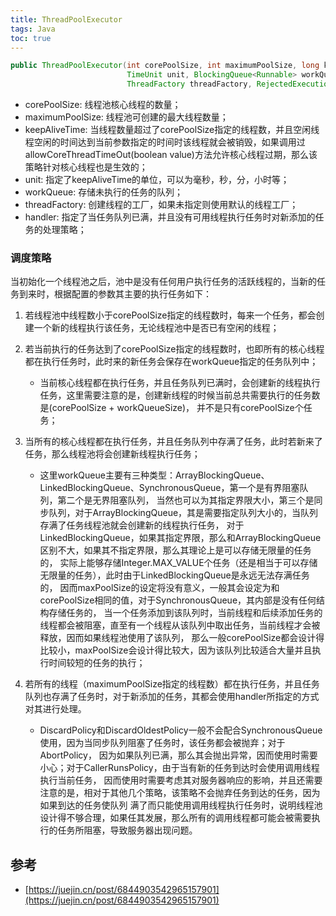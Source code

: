 ```yaml
---
title: ThreadPoolExecutor
tags: Java
toc: true
---
```


```java
public ThreadPoolExecutor(int corePoolSize, int maximumPoolSize, long keepAliveTime, 
                          TimeUnit unit, BlockingQueue<Runnable> workQueue, 
                          ThreadFactory threadFactory, RejectedExecutionHandler handler);

```

- corePoolSize: 线程池核心线程的数量；
- maximumPoolSize: 线程池可创建的最大线程数量；
- keepAliveTime: 当线程数量超过了corePoolSize指定的线程数，并且空闲线程空闲的时间达到当前参数指定的时间时该线程就会被销毁，如果调用过allowCoreThreadTimeOut(boolean value)方法允许核心线程过期，那么该策略针对核心线程也是生效的；
- unit: 指定了keepAliveTime的单位，可以为毫秒，秒，分，小时等；
- workQueue: 存储未执行的任务的队列；
- threadFactory: 创建线程的工厂，如果未指定则使用默认的线程工厂；
- handler: 指定了当任务队列已满，并且没有可用线程执行任务时对新添加的任务的处理策略；


### 调度策略

当初始化一个线程池之后，池中是没有任何用户执行任务的活跃线程的，当新的任务到来时，根据配置的参数其主要的执行任务如下：

1. 若线程池中线程数小于corePoolSize指定的线程数时，每来一个任务，都会创建一个新的线程执行该任务，无论线程池中是否已有空闲的线程；
2. 若当前执行的任务达到了corePoolSize指定的线程数时，也即所有的核心线程都在执行任务时，此时来的新任务会保存在workQueue指定的任务队列中；
   - 当前核心线程都在执行任务，并且任务队列已满时，会创建新的线程执行任务，这里需要注意的是，创建新线程的时候当前总共需要执行的任务数是(corePoolSize + workQueueSize)，
   并不是只有corePoolSize个任务；
3. 当所有的核心线程都在执行任务，并且任务队列中存满了任务，此时若新来了任务，那么线程池将会创建新线程执行任务；
   - 这里workQueue主要有三种类型：ArrayBlockingQueue、LinkedBlockingQueue、SynchronousQueue，第一个是有界阻塞队列，第二个是无界阻塞队列，
     当然也可以为其指定界限大小，第三个是同步队列，对于ArrayBlockingQueue，其是需要指定队列大小的，当队列存满了任务线程池就会创建新的线程执行任务，
     对于LinkedBlockingQueue，如果其指定界限，那么和ArrayBlockingQueue区别不大，如果其不指定界限，那么其理论上是可以存储无限量的任务的，
     实际上能够存储Integer.MAX_VALUE个任务（还是相当于可以存储无限量的任务），此时由于LinkedBlockingQueue是永远无法存满任务的，
     因而maxPoolSize的设定将没有意义，一般其会设定为和corePoolSize相同的值，对于SynchronousQueue，其内部是没有任何结构存储任务的，
     当一个任务添加到该队列时，当前线程和后续添加任务的线程都会被阻塞，直至有一个线程从该队列中取出任务，当前线程才会被释放，因而如果线程池使用了该队列，
     那么一般corePoolSize都会设计得比较小，maxPoolSize会设计得比较大，因为该队列比较适合大量并且执行时间较短的任务的执行；

4. 若所有的线程（maximumPoolSize指定的线程数）都在执行任务，并且任务队列也存满了任务时，对于新添加的任务，其都会使用handler所指定的方式对其进行处理。
    - DiscardPolicy和DiscardOldestPolicy一般不会配合SynchronousQueue使用，因为当同步队列阻塞了任务时，该任务都会被抛弃；对于AbortPolicy，
      因为如果队列已满，那么其会抛出异常，因而使用时需要小心；对于CallerRunsPolicy，由于当有新的任务到达时会使用调用线程执行当前任务，
      因而使用时需要考虑其对服务器响应的影响，并且还需要注意的是，相对于其他几个策略，该策略不会抛弃任务到达的任务，因为如果到达的任务使队列
      满了而只能使用调用线程执行任务时，说明线程池设计得不够合理，如果任其发展，那么所有的调用线程都可能会被需要执行的任务所阻塞，导致服务器出现问题。
      


## 参考

- [https://juejin.cn/post/6844903542965157901](https://juejin.cn/post/6844903542965157901)
